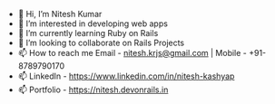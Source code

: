 - 👋 Hi, I’m Nitesh Kumar
- 👀 I’m interested in developing web apps
- 🌱 I’m currently learning Ruby on Rails
- 💞️ I’m looking to collaborate on Rails Projects
- 📫 How to reach me Email - nitesh.krjs@gmail.com | Mobile - +91-8789790170
- 📫 LinkedIn - https://www.linkedin.com/in/nitesh-kashyap
- 📫 Portfolio - https://nitesh.devonrails.in

<!---
Nitesh-Kashyap/Nitesh-Kashyap is a ✨ special ✨ repository because its `README.md` (this file) appears on your GitHub profile.
You can click the Preview link to take a look at your changes.
--->
